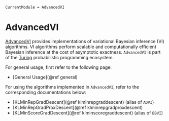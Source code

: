 ```@meta
CurrentModule = AdvancedVI
```

# AdvancedVI

[AdvancedVI](https://github.com/TuringLang/AdvancedVI.jl) provides implementations of variational Bayesian inference (VI) algorithms.
VI algorithms perform scalable and computationally efficient Bayesian inference at the cost of asymptotic exactness.
`AdvancedVI` is part of the [Turing](https://turinglang.org/stable/) probabilistic programming ecosystem.

For general usage, first refer to the following page:

  - [General Usage](@ref general)

For using the algorithms implemented in `AdvancedVI`, refer to the corresponding documentations below:

  - [KLMinRepGradDescent](@ref klminrepgraddescent) (alias of `ADVI`)
  - [KLMinRepGradProxDescent](@ref klminrepgradproxdescent)
  - [KLMinScoreGradDescent](@ref klminscoregraddescent)  (alias of `BBVI`)
